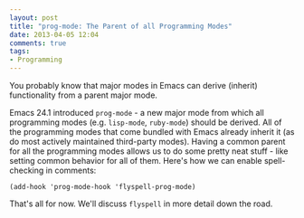 ```yaml
---
layout: post
title: "prog-mode: The Parent of all Programming Modes"
date: 2013-04-05 12:04
comments: true
tags:
- Programming
---
```


You probably know that major modes in Emacs can derive (inherit)
functionality from a parent major mode.

Emacs 24.1 introduced `prog-mode` - a new major mode from which all
programming modes (e.g. `lisp-mode`, `ruby-mode`) should be
derived. All of the programming modes that come bundled with Emacs
already inherit it (as do most actively maintained third-party
modes). Having a common parent for all the programming modes allows us
to do some pretty neat stuff - like setting common behavior for all of
them. Here's how we can enable spell-checking in comments:

``` elisp
(add-hook 'prog-mode-hook 'flyspell-prog-mode)
```

That's all for now. We'll discuss `flyspell` in more detail down the road.
